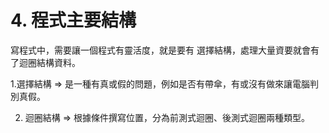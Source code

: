 # 4. 程式主要結構

寫程式中，需要讓一個程式有靈活度，就是要有 選擇結構，處理大量資要就會有了迴圈結構資料。

1.選擇結構 =&gt;  是一種有真或假的問題，例如是否有帶傘，有或沒有做來讓電腦判別真假。

2. 迴圈結構 =&gt; 根據條件撰寫位置，分為前測式迴圈、後測式迴圈兩種類型。  






